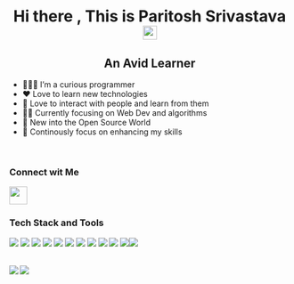 <h1 align="center">Hi there , This is Paritosh Srivastava <img src="https://media.giphy.com/media/hvRJCLFzcasrR4ia7z/giphy.gif" width="25px"></h1>

<h2 align="center">An Avid Learner </h2>

- 👨🏽‍💻 I’m a curious programmer
- ❤️ Love to learn new technologies
- 👫 Love to interact with people and learn from them
- 👦🏻 Currently focusing on Web Dev and algorithms
- 👯 New into the Open Source World
- 💪 Continously focus on enhancing my skills
</br>
<h3> Connect wit Me</h3>
<a href="https://www.linkedin.com/in/paritosh-srivastava/">
<img height="32" width="32" src="https://image.flaticon.com/icons/png/512/174/174857.png" />
</a>
<br/>
<h3>Tech Stack and Tools</h3>

![](https://img.shields.io/badge/Frontend-React-informational?style=flat&logo=react&logoColor=white&color=6aa6f8) ![](https://img.shields.io/badge/Backend-NodeJS-informational?style=flat&logo=Node.js&logoColor=white&color=6aa6f8) ![](https://img.shields.io/badge/framework-Express-informational?style=flat&logo=express&logoColor=white&color=6aa6f8) ![](https://img.shields.io/badge/DB-Firebase-informational?style=flat&logo=Firebase&logoColor=white&color=6aa6f8) ![](https://img.shields.io/static/v1?logo=html5&label=Markup&message=HTML5&color=6aa6f8&logoColor=white) ![](https://img.shields.io/static/v1?logo=css3&label=Styling&message=CSS3&color=6aa6f8&logoColor=white) ![](https://img.shields.io/static/v1?logo=sass&label=CSS%20Pre-Processor&message=SASS&color=6aa6f8&logoColor=white) ![](https://img.shields.io/badge/Language-JavaScript-informational?style=flat&logo=javascript&logoColor=white&color=6aa6f8)  ![](https://img.shields.io/badge/Language-Python-informational?style=flat&logo=python&logoColor=white&color=6aa6f8)
![](https://img.shields.io/badge/Language-C++-informational?style=flat&logo=c&logoColor=white&color=6aa6f8) ![](https://img.shields.io/badge/Editor-VS_Code-informational?style=flat&logo=visual-studio-code&logoColor=white&color=6aa6f8)![](https://img.shields.io/badge/OS-Ubuntu-informational?style=flat&logo=ubuntu&logoColor=white&color=6aa6f8) 

<br/>
<img align="left" src='https://github-readme-stats.vercel.app/api?username=ParitoshSrivastava31&show_icons=true&theme=radical&count_private=true'/>

<img align="left" src='https://github-readme-stats.vercel.app/api/top-langs/?username=ParitoshSrivastava31&hide=tex%2B%2B,tex&layout=compact&theme=radical'/>

